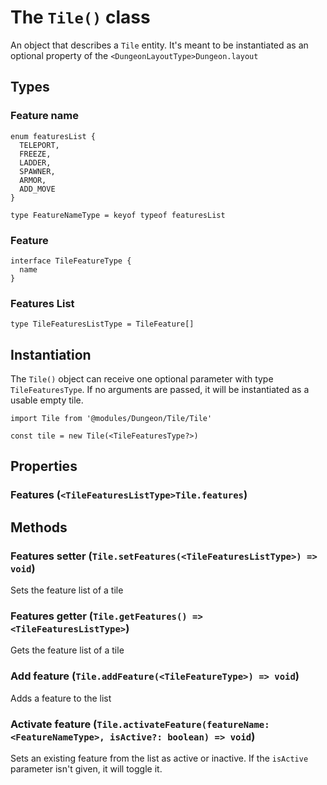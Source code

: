 # The `Tile()` class
An object that describes a `Tile` entity. It's meant to be instantiated as an optional property of the `<DungeonLayoutType>Dungeon.layout`
## Types
### Feature name
```
enum featuresList {
  TELEPORT,
  FREEZE,
  LADDER,
  SPAWNER,
  ARMOR,
  ADD_MOVE
}

type FeatureNameType = keyof typeof featuresList
```
### Feature
```
interface TileFeatureType {
  name
}
```
### Features List
`type TileFeaturesListType = TileFeature[]`
## Instantiation
The `Tile()` object can receive one optional parameter with type `TileFeaturesType`. If no arguments are passed, it will be instantiated as a usable empty tile.
```
import Tile from '@modules/Dungeon/Tile/Tile'

const tile = new Tile(<TileFeaturesType?>)
```
## Properties
### Features (`<TileFeaturesListType>Tile.features`)
## Methods
### Features setter (`Tile.setFeatures(<TileFeaturesListType>) => void`)
Sets the feature list of a tile
### Features getter (`Tile.getFeatures() => <TileFeaturesListType>`)
Gets the feature list of a tile
### Add feature (`Tile.addFeature(<TileFeatureType>) => void`)
Adds a feature to the list
### Activate feature (`Tile.activateFeature(featureName: <FeatureNameType>, isActive?: boolean) => void`)
Sets an existing feature from the list as active or inactive. If the `isActive` parameter isn't given, it will toggle it.
